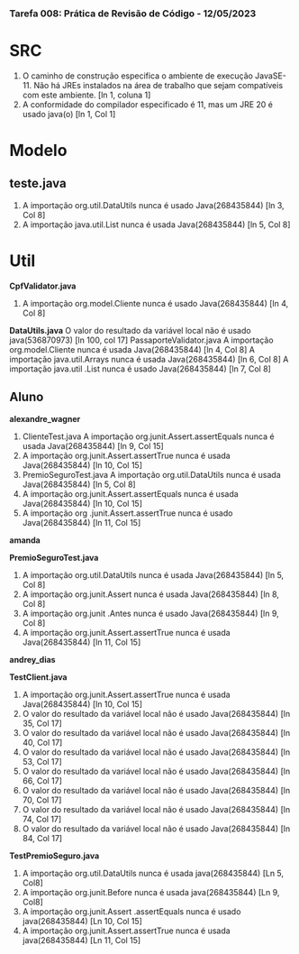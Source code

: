 ### Tarefa 008: Prática de Revisão de Código - 12/05/2023

# SRC

1. O caminho de construção especifica o ambiente de execução JavaSE-11. Não há JREs instalados na área de trabalho que sejam compatíveis com este ambiente. [ln 1, coluna 1]
2. A conformidade do compilador especificado é 11, mas um JRE 20 é usado java(o) [ln 1, Col 1]

# Modelo

## teste.java
1. A importação org.util.DataUtils nunca é usado Java(268435844) [ln 3, Col 8]
2. A importação java.util.List nunca é usada Java(268435844) [ln 5, Col 8]

# Util

**CpfValidator.java**
1. A importação org.model.Cliente nunca é usado Java(268435844) [ln 4, Col 8]

**DataUtils.java**
O valor do resultado da variável local não é usado java(536870973) [ln 100, col 17]
PassaporteValidator.java A importação org.model.Cliente nunca é usada Java(268435844) [ln 4, Col 8] A importação java.util.Arrays nunca é usada Java(268435844) [ln 6, Col 8] A importação java.util .List nunca é usado Java(268435844) [ln 7, Col 8]

## Aluno

**alexandre_wagner**
1. ClienteTest.java A importação org.junit.Assert.assertEquals nunca é usada Java(268435844) [ln 9, Col 15]
2. A importação org.junit.Assert.assertTrue nunca é usada Java(268435844) [ln 10, Col 15]
3. PremioSeguroTest.java A importação org.util.DataUtils nunca é usada Java(268435844) [ln 5, Col 8]
4. A importação org.junit.Assert.assertEquals nunca é usada Java(268435844) [ln 10, Col 15]
5. A importação org .junit.Assert.assertTrue nunca é usado Java(268435844) [ln 11, Col 15]

**amanda**

**PremioSeguroTest.java**
1. A importação org.util.DataUtils nunca é usada Java(268435844) [ln 5, Col 8]
2. A importação org.junit.Assert nunca é usada Java(268435844) [ln 8, Col 8]
3. A importação org.junit .Antes nunca é usado Java(268435844) [ln 9, Col 8]
4. A importação org.junit.Assert.assertTrue nunca é usada Java(268435844) [ln 11, Col 15]

**andrey_dias**

**TestClient.java**
1. A importação org.junit.Assert.assertTrue nunca é usada Java(268435844) [ln 10, Col 15]
2. O valor do resultado da variável local não é usado Java(268435844) [ln 35, Col 17]
3. O valor do resultado da variável local não é usado Java(268435844) [ln 40, Col 17]
4. O valor do resultado da variável local não é usado Java(268435844) [ln 53, Col 17]
5. O valor do resultado da variável local não é usado Java(268435844) [ln 66, Col 17]
6. O valor do resultado da variável local não é usado Java(268435844) [ln 70, Col 17]
7. O valor do resultado da variável local não é usado Java(268435844) [ln 74, Col 17]
8. O valor do resultado da variável local não é usado Java(268435844) [ln 84, Col 17]

**TestPremioSeguro.java**
1. A importação org.util.DataUtils nunca é usada java(268435844) [Ln 5, Col8]
2. A importação org.junit.Before nunca é usada java(268435844) [Ln 9, Col8]
3. A importação org.junit.Assert .assertEquals nunca é usado java(268435844) [Ln 10, Col 15]
4. A importação org.junit.Assert.assertTrue nunca é usada java(268435844) [Ln 11, Col 15]


